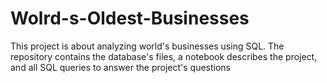 # Wolrd-s-Oldest-Businesses
This project is about analyzing world's businesses using SQL.
The repository contains the database's files, a notebook describes the project, and all SQL queries to answer the project's questions

